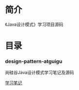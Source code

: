 # 简介 

《Java设计模式》学习项目源码

# 目录 

### design-pattern-atguigu<br>

尚硅谷Java设计模式学习笔记及源码

[学习笔记](/design-pattern-atguigu/src/main/java/com/zccoder/design/pattern/atguigu/principle/README.md)
